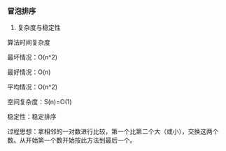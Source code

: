 


### 冒泡排序

1. 复杂度与稳定性

算法时间复杂度

最坏情况：O(n^2)

最好情况：O(n)

平均情况：O(n^2)

 

空间复杂度：S(n)=O(1)

 
稳定性：稳定排序

过程思想：拿相邻的一对数进行比较，第一个比第二个大（或小），交换这两个数。从开始第一个数开始按此方法到最后一个。